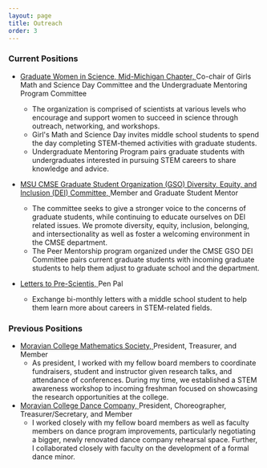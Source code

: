 ```yaml
---
layout: page
title: Outreach
order: 3
---
```

### Current Positions


* <a href="https://midmichigan.wixsite.com/gwis" target = "_blank"> Graduate Women in Science, Mid-Michigan Chapter, </a> Co-chair of Girls Math and Science Day Committee and the Undergraduate Mentoring Program Committee 
  * The organization is comprised of scientists at various levels who encourage and support women to succeed in science through outreach, networking, and workshops. 
  * Girl's Math and Science Day invites middle school students to spend the day completing STEM-themed activities with graduate students. 
  * Undergraduate Mentoring Program pairs graduate students with undergraduates interested in pursuing STEM careers to share knowledge and advice. 
  
* <a href="https://cmse.msu.edu/dept-resources/dei/" target = "_blank"> MSU CMSE Graduate Student Organization (GSO) Diversity, Equity, and Inclusion (DEI) Committee, </a>  Member and Graduate Student Mentor
  * The committee seeks to give a stronger voice to the concerns of graduate students, while continuing to educate ourselves on DEI related issues. We promote diversity, equity, inclusion, belonging, and intersectionality as well as foster a welcoming environment in the CMSE department. 
  * The Peer Mentorship program organized under the CMSE GSO DEI Committee pairs current graduate students with incoming graduate students to help them adjust to graduate school and the department. 

* <a href="https://prescientist.org/" target = "_blank"> Letters to Pre-Scientis, </a> Pen Pal
  * Exchange bi-monthly letters with a middle school student to help them learn more about careers in STEM-related fields.



### Previous Positions 
* <a href="https://www.moravian.edu/mathematics/student-opportunities" target = "_blank"> Moravian College Mathematics Society, </a> President, Treasurer, and Member
  * As president, I worked with my fellow board members to coordinate fundraisers, student and instructor given research talks, and attendance of conferences. During my time, we established a STEM awareness workshop to incoming freshman focused on showcasing the research opportunities at the college.
* <a href="https://www.moravian.edu/music/dance-at-moravian/dance-company" target = "_blank"> Moravian College Dance Company, </a> President, Choreographer, Treasurer/Secretary, and Member
  * I worked closely with my fellow board members as well as faculty members on dance program improvements, particularly negotiating a bigger, newly renovated dance company rehearsal space. Further, I collaborated closely with faculty on the development of a formal dance minor.